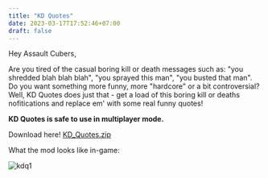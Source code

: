 ```yaml
---
title: "KD Quotes"
date: 2023-03-17T17:52:46+07:00
draft: false
---
```


Hey Assault Cubers,

Are you tired of the casual boring kill or death messages such as: "you shredded blah blah blah", "you sprayed this man", "you busted that man". Do you want something more funny, more "hardcore" or a bit controversial? Well, KD Quotes does just that - get a load of this boring kill or deaths nofitications and replace em' with some real funny quotes!

**KD Quotes is safe to use in multiplayer mode.**

Download here!
[KD_Quotes.zip](/bin/KD_Quotes.zip)

What the mod looks like in-game:

![kdq1](/i/kdq1.png)